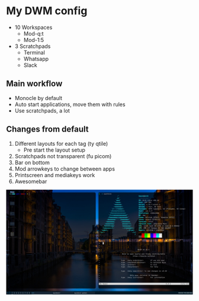 # My DWM config

- 10 Workspaces
  - Mod-q:t
  - Mod-1:5
- 3 Scratchpads
  - Terminal
  - Whatsapp
  - Slack

## Main workflow

- Monocle by default
- Auto start applications, move them with rules
- Use scratchpads, a lot

## Changes from default

1. Different layouts for each tag (ty qtile)
   - Pre start the layout setup
2. Scratchpads not transparent (fu picom)
3. Bar on bottom
4. Mod arrowkeys to change between apps
5. Printscreen and mediakeys work
6. Awesomebar

![dwm](https://github.com/kenoiobi/dwm/blob/main/dwm.jpeg)
